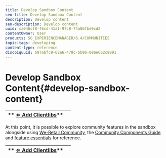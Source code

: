 ```yaml
---
title: Develop Sandbox Content
seo-title: Develop Sandbox Content
description: Develop content 
seo-description: Develop content 
uuid: ca046cf8-f6cd-41a1-97c8-74a86fbe9cd2
contentOwner: User
products: SG_EXPERIENCEMANAGER/6.4/COMMUNITIES
topic-tags: developing
content-type: reference
discoiquuid: b97abfc9-62e6-470c-bb86-086e662c8091
---
```


# Develop Sandbox Content{#develop-sandbox-content}

| ** [⇐ Add Clientlibs](/help/communities/add-clientlibs.md)** |  |
|---|---|

At this point, it is possible to explore community features in the sandbox alongside using [We-Retail Community](/help/sites/developing/using/we-retail.md), the [Community Components Guide](/help/communities/components-guide.md) and [feature essentials](/help/communities/essentials.md) for reference.

| ** [⇐ Add Clientlibs](/help/communities/add-clientlibs.md)** |  |
|---|---|

